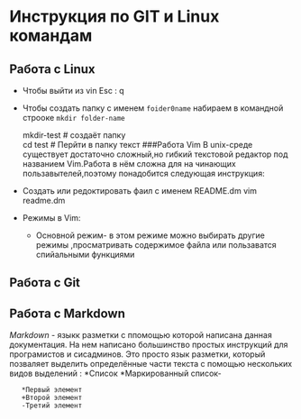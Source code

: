 # Инструкция по GIT и Linux командам 
## Работа с Linux 
* Чтобы выйти из vin Esc : q
* Чтобы создать папку с именем `foider0name` набираем в командной строоке `mkdir folder-name`
   
   
   mkdir-test # создаёт папку    
   cd test # Перйти в папку текст 
###Работа Vim 
В unix-среде существует достаточно сложный,но гибкий текстовой редактор под названием Vim.Работа в нём сложна для на чинающих пользавытелей,поэтому понадобится следующая инструкция:
* Создать или редоктировать фаил с именем README.dm
  vim readme.dm
* Режимы в Vim:
  * Основной режим- в этом режиме можно выбирать другие режимы ,просматривать содержимое файла или пользаватся спийальными функциями 

## Работа с Git

## Работа с Markdown 
*Markdown* - языкк разметки с ппомощью которой написана данная документация.  На нем написано большинство простых инструкций для програмистов и сисадминов. Это просто язык разметки, который позваляет выделить определённые части текста с помощью нескольких видов выделений :
*Список
    *Маркированный список-

       
       *Первый элемент 
       +Второй элемент
       -Третий элемент 
